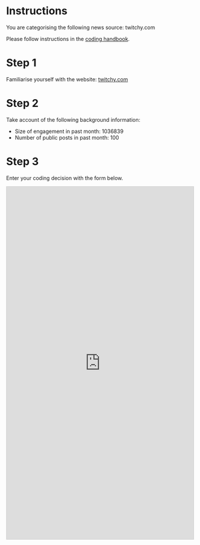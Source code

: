 # Instructions

You are categorising the following news source: twitchy.com

Please follow instructions in the [coding handbook](http://comprop.oii.ox.ac.uk/).

# Step 1

Familiarise yourself with the website: [twitchy.com](twitchy.com)

# Step 2

Take account of the following background information:

* Size of engagement in past month: 1036839
* Number of public posts in past month: 100

# Step 3

Enter your coding decision with the form below.

<iframe class="airtable-embed"
    src="https://airtable.com/embed/shra38QF3aALor26z?backgroundColor=blue&prefill_Media%20source=&prefill_Coder=Bob" frameborder="0"
    onmousewheel="" width="100%" height="950" style="background: transparent; border: 1px solid #ccc;"></iframe>
